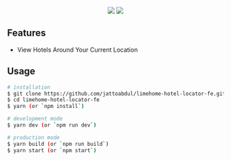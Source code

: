 <p align="center">
  <img src="https://i.imgur.com/aKXLOq2.png">
  <img src="https://imgur.com/aKXLOq2">
</p>

## Features

- View Hotels Around Your Current Location

## Usage

```bash
# installation
$ git clone https://github.com/jattoabdul/limehome-hotel-locator-fe.git
$ cd limehome-hotel-locator-fe
$ yarn (or `npm install`)

# development mode
$ yarn dev (or `npm run dev`)

# production mode
$ yarn build (or `npm run build`)
$ yarn start (or `npm start`)
```
